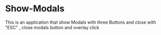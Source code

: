 # Show-Modals
This is an application that show Modals with three Buttons and close with "ESC" , close modals button and overlay click
